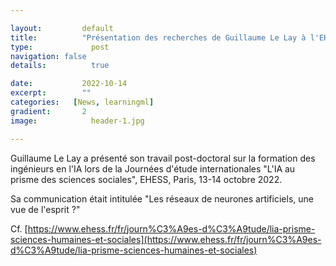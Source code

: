 ```yaml
---

layout:			default
title:  		"Présentation des recherches de Guillaume Le Lay à l'EHESS"
type:			  post
navigation: false
details:		  true

date:   		2022-10-14
excerpt: 		""
categories:   [News, learningml]
gradient: 		2
image: 			  header-1.jpg

---
```


Guillaume Le Lay a présenté son travail post-doctoral sur la formation des ingénieurs en l'IA lors de la
Journées d'étude internationales "L'IA au prisme des sciences sociales", EHESS, Paris, 13-14 octobre 2022.

Sa communication était intitulée "Les réseaux de neurones artificiels, une vue de l'esprit ?"

Cf. [https://www.ehess.fr/fr/journ%C3%A9es-d%C3%A9tude/lia-prisme-sciences-humaines-et-sociales](https://www.ehess.fr/fr/journ%C3%A9es-d%C3%A9tude/lia-prisme-sciences-humaines-et-sociales)
